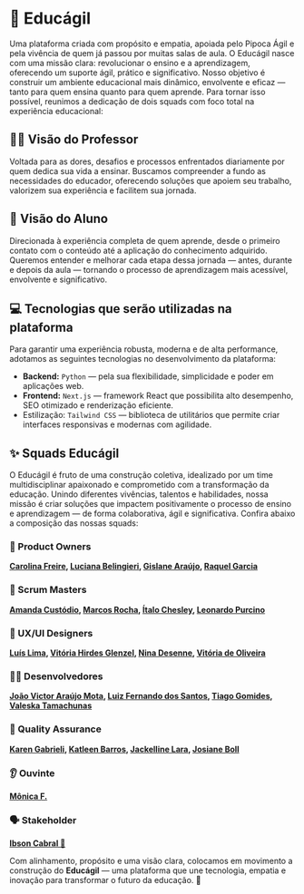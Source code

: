 # 🦉 Educágil
Uma plataforma criada com propósito e empatia, apoiada pelo Pipoca Ágil e pela vivência de quem já passou por muitas salas de aula.
O Educágil nasce com uma missão clara: revolucionar o ensino e a aprendizagem, oferecendo um suporte ágil, prático e significativo. Nosso objetivo é construir um ambiente educacional mais dinâmico, envolvente e eficaz — tanto para quem ensina quanto para quem aprende.
Para tornar isso possível, reunimos a dedicação de dois squads com foco total na experiência educacional:
## 👩‍🏫 Visão do Professor
Voltada para as dores, desafios e processos enfrentados diariamente por quem dedica sua vida a ensinar. Buscamos compreender a fundo as necessidades do educador, oferecendo soluções que apoiem seu trabalho, valorizem sua experiência e facilitem sua jornada.

## 🎒 Visão do Aluno
Direcionada à experiência completa de quem aprende, desde o primeiro contato com o conteúdo até a aplicação do conhecimento adquirido. Queremos entender e melhorar cada etapa dessa jornada — antes, durante e depois da aula — tornando o processo de aprendizagem mais acessível, envolvente e significativo.

## 💻 Tecnologias que serão utilizadas na plataforma
Para garantir uma experiência robusta, moderna e de alta performance, adotamos as seguintes tecnologias no desenvolvimento da plataforma:
- **Backend:** `Python` — pela sua flexibilidade, simplicidade e poder em aplicações web.
- **Frontend:** `Next.js` — framework React que possibilita alto desempenho, SEO otimizado e renderização eficiente.
- Estilização: `Tailwind CSS` — biblioteca de utilitários que permite criar interfaces responsivas e modernas com agilidade.

## ✨ Squads Educágil
O Educágil é fruto de uma construção coletiva, idealizado por um time multidisciplinar apaixonado e comprometido com a transformação da educação.
Unindo diferentes vivências, talentos e habilidades, nossa missão é criar soluções que impactem positivamente o processo de ensino e aprendizagem — de forma colaborativa, ágil e significativa.
Confira abaixo a composição das nossas squads:

### 🎯 Product Owners
**[Carolina Freire](http://www.linkedin.com/in/freirecarolina/), [Luciana Belingieri](http://www.linkedin.com/in/lucianabelingieri/), [Gislane Araújo](http://www.linkedin.com/in/gislanearaujo/), [Raquel Garcia](https://www.linkedin.com/in/raquelgarcia5/)**

### 🧭 Scrum Masters
**[Amanda Custódio](http://www.linkedin.com/in/amandacustodiodasilva/), [Marcos Rocha](http://www.linkedin.com/in/marcos-rocha-4abb3247/), [Ítalo Chesley](http://www.linkedin.com/in/italochesley/), [Leonardo Purcino](http://www.linkedin.com/in/leonardo-purcino-agilidade)**

### 🎨 UX/UI Designers
**[Luís Lima](https://www.linkedin.com/in/lu%C3%ADs-lima-7ab408263/), [Vitória Hirdes Glenzel](http://www.linkedin.com/in/vitoriaglenzel), [Nina Desenne](https://www.linkedin.com/in/ninadesenne/), [Vitória de Oliveira](https://www.linkedin.com/in/vit%C3%B3ria-de-oliveira-/)**

### 👨‍💻 Desenvolvedores
**[João Victor Araújo Mota](https://www.linkedin.com/in/jo%C3%A3o-victor-araujo-mota-09a13a35a/https://www.linkedin.com/in/jo%C3%A3o-victor-araujo-mota-09a13a35a/), [Luiz Fernando dos Santos](https://www.linkedin.com/in/luiz-fern4ndo/), [Tiago Gomides](http://www.linkedin.com/in/gomides-tiago/), [Valeska Tamachunas](http://www.linkedin.com/in/valeska-tamachunas-20187b167/)**

### 🧪 Quality Assurance
**[Karen Gabrieli](https://www.linkedin.com/in/karen-gabrieli-74a54b163/), [Katleen Barros](https://www.linkedin.com/in/katleen-barros-92485483/), [Jackelline Lara](http://www.linkedin.com/in/jackelline-lara-7bb3281b9/), [Josiane Boll](http://www.linkedin.com/in/josi-boll/)**

### 👂 Ouvinte
**[Mônica F.](https://www.linkedin.com/in/monicafigueiroa/)**

### 🗣️ Stakeholder
**[Ibson Cabral 🍿](https://www.linkedin.com/in/ibson-cabral/)**


Com alinhamento, propósito e uma visão clara, colocamos em movimento a construção do **Educágil** — uma plataforma que une tecnologia, empatia e inovação para transformar o futuro da educação. 🚀
